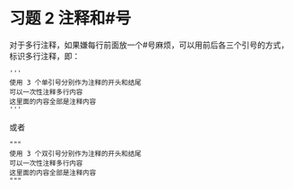 # 习题 2 注释和#号

对于多行注释，如果嫌每行前面放一个#号麻烦，可以用前后各三个引号的方式，标识多行注释，即：

    '''
    使用 3 个单引号分别作为注释的开头和结尾
    可以一次性注释多行内容
    这里面的内容全部是注释内容
    '''

或者

    """
    使用 3 个双引号分别作为注释的开头和结尾
    可以一次性注释多行内容
    这里面的内容全部是注释内容
    """
